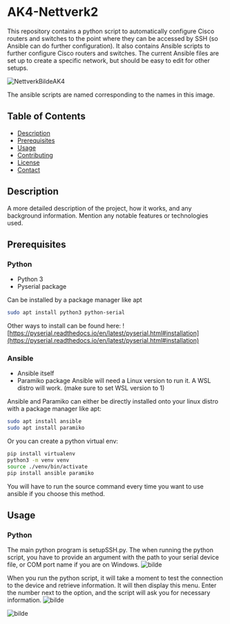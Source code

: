 # AK4-Nettverk2

This repository contains a python script to automatically configure Cisco routers and switches to the point where they can be accessed by SSH (so Ansible can do further configuration).
It also contains Ansible scripts to further configure Cisco routers and switches. The current Ansible files are set up to create a specific network, but should be easy to edit for other setups.

![NettverkBildeAK4](https://github.com/user-attachments/assets/0be62baa-86c6-4df0-b500-a0e93055036c)

The ansible scripts are named corresponding to the names in this image.

## Table of Contents
- [Description](#description)
- [Prerequisites](#prerequisites)
- [Usage](#usage)
- [Contributing](#contributing)
- [License](#license)
- [Contact](#contact)

## Description

A more detailed description of the project, how it works, and any background information. Mention any notable features or technologies used.

## Prerequisites
### Python
- Python 3
- Pyserial package

Can be installed by a package manager like apt
```bash
sudo apt install python3 python-serial
```
Other ways to install can be found here: ![https://pyserial.readthedocs.io/en/latest/pyserial.html#installation](https://pyserial.readthedocs.io/en/latest/pyserial.html#installation)

### Ansible
- Ansible itself
- Paramiko package
Ansible will need a Linux version to run it. A WSL distro will work. (make sure to set WSL version to 1)

Ansible and Paramiko can either be directly installed onto your linux distro with a package manager like apt:
```bash
sudo apt install ansible
sudo apt install paramiko
```

Or you can create a python virtual env:
```bash
pip install virtualenv
python3 -m venv venv
source ./venv/bin/activate
pip install ansible paramiko
```
You will have to run the source command every time you want to use ansible if you choose this method.

## Usage

### Python
The main python program is setupSSH.py.
The when running the python script, you have to provide an argument with the path to your serial device file, or COM port name if you are on Windows.
![bilde](https://github.com/user-attachments/assets/cb8da34f-e488-4034-ba4b-d73ae0e20fa6)

When you run the python script, it will take a moment to test the connection to the device and retrieve information.
It will then display this menu. Enter the number next to the option, and the script will ask you for necessary information.
![bilde](https://github.com/user-attachments/assets/b12f1b72-b2ab-4669-a852-fdf9b3a4683e)


![bilde](https://github.com/user-attachments/assets/55457f5f-7d6f-4341-941f-c38d6e306aab)





